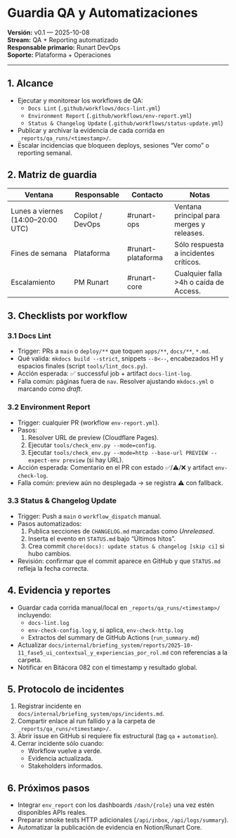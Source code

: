 # Guardia QA y Automatizaciones

**Versión:** v0.1 — 2025-10-08  
**Stream:** QA + Reporting automatizado  
**Responsable primario:** Runart DevOps  
**Soporte:** Plataforma + Operaciones

---

## 1. Alcance
- Ejecutar y monitorear los workflows de QA:
  - `Docs Lint` (`.github/workflows/docs-lint.yml`)
  - `Environment Report` (`.github/workflows/env-report.yml`)
  - `Status & Changelog Update` (`.github/workflows/status-update.yml`)
- Publicar y archivar la evidencia de cada corrida en `_reports/qa_runs/<timestamp>/`.
- Escalar incidencias que bloqueen deploys, sesiones “Ver como” o reporting semanal.

## 2. Matriz de guardia
| Ventana | Responsable | Contacto | Notas |
| --- | --- | --- | --- |
| Lunes a viernes (14:00–20:00 UTC) | Copilot / DevOps | #runart-ops | Ventana principal para merges y releases. |
| Fines de semana | Plataforma | #runart-plataforma | Sólo respuesta a incidentes críticos. |
| Escalamiento | PM Runart | #runart-core | Cualquier falla >4h o caída de Access. |

## 3. Checklists por workflow

### 3.1 Docs Lint
- Trigger: PRs a `main` o `deploy/**` que toquen `apps/**`, `docs/**`, `*.md`.
- Qué valida: `mkdocs build --strict`, snippets `--8<--`, encabezados H1 y espacios finales (script `tools/lint_docs.py`).
- Acción esperada: ✅ successful job + artifact `docs-lint-log`.
- Falla común: páginas fuera de `nav`. Resolver ajustando `mkdocs.yml` o marcando como _draft_.

### 3.2 Environment Report
- Trigger: cualquier PR (workflow `env-report.yml`).
- Pasos:
  1. Resolver URL de preview (Cloudflare Pages).
  2. Ejecutar `tools/check_env.py --mode=config`.
  3. Ejecutar `tools/check_env.py --mode=http --base-url PREVIEW --expect-env preview` (si hay URL).
- Acción esperada: Comentario en el PR con estado ✅/⚠️/❌ y artifact `env-check-log`.
- Falla común: preview aún no desplegada → se registra ⚠️ con fallback.

### 3.3 Status & Changelog Update
- Trigger: Push a `main` o `workflow_dispatch` manual.
- Pasos automatizados:
  1. Publica secciones de `CHANGELOG.md` marcadas como _Unreleased_.
  2. Inserta el evento en `STATUS.md` bajo “Últimos hitos”.
  3. Crea commit `chore(docs): update status & changelog [skip ci]` si hubo cambios.
- Revisión: confirmar que el commit aparece en GitHub y que `STATUS.md` refleja la fecha correcta.

## 4. Evidencia y reportes
- Guardar cada corrida manual/local en `_reports/qa_runs/<timestamp>/` incluyendo:
  - `docs-lint.log`
  - `env-check-config.log` y, si aplica, `env-check-http.log`
  - Extractos del summary de GitHub Actions (`run_summary.md`)
- Actualizar `docs/internal/briefing_system/reports/2025-10-11_fase5_ui_contextual_y_experiencias_por_rol.md` con referencias a la carpeta.
- Notificar en Bitácora 082 con el timestamp y resultado global.

## 5. Protocolo de incidentes
1. Registrar incidente en `docs/internal/briefing_system/ops/incidents.md`.
2. Compartir enlace al run fallido y a la carpeta de `_reports/qa_runs/<timestamp>/`.
3. Abrir issue en GitHub si requiere fix estructural (tag `qa` + `automation`).
4. Cerrar incidente sólo cuando:
   - Workflow vuelve a verde.
   - Evidencia actualizada.
   - Stakeholders informados.

## 6. Próximos pasos
- Integrar `env_report` con los dashboards `/dash/{role}` una vez estén disponibles APIs reales.
- Preparar smoke tests HTTP adicionales (`/api/inbox`, `/api/logs/summary`).
- Automatizar la publicación de evidencia en Notion/Runart Core.
